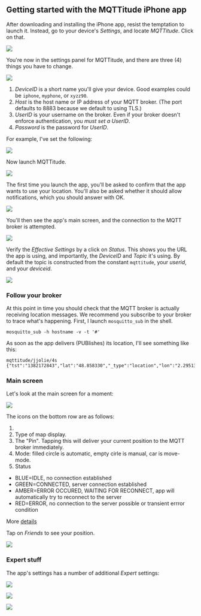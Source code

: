 ## Getting started with the MQTTitude iPhone app

After downloading and installing the iPhone app, resist the temptation to launch it. Instead, go to your device's _Settings_, and locate _MQTTitude_. Click on that.

![](images/02.jpg)

You're now in the settings panel for MQTTitude, and there are three (4) things you have to change.

![](images/03.jpg)

1. _DeviceID_ is a short name you'll give your device. Good examples could be `iphone`, `myphone`, or `xyzz90`.
2. _Host_ is the host name or IP address of your MQTT broker. (The port defaults to 8883 because we default to using TLS.)
3. _UserID_ is your username on the broker. Even if your broker doesn't enforce authentication, you _must set a UserID_.
4. _Password_ is the password for _UserID_.

For example, I've set the following:

![](images/04.jpg)

Now launch MQTTitude.

![](images/09.jpg)

The first time you launch the app, you'll be asked to confirm that the app wants to use your location. You'll also be asked whether it should allow notifications, which you should answer with OK.

![](images/01.jpg)


You'll then see the app's main screen, and the connection to the MQTT broker is attempted.

![](images/08.jpg)

Verify the _Effective Settings_ by a click on _Status_. This shows you the URL the app is using, and importantly, the _DeviceID_ and _Topic_ it's using. By default the topic is constructed from the constant `mqttitude`, your _userid_, and  your _deviceid_.

![](images/05.jpg)

### Follow your broker

At this point in time you should check that the MQTT broker is actually receiving location messages. We recommend you subscribe to your broker to trace what's happening. First, I launch `mosquitto_sub` in the shell.

```
mosquitto_sub -h hostname -v -t '#'
```

As soon as the app delivers (PUBlishes) its location, I'll see something like this:

```
mqttitude/jjolie/4s {"tst":"1382172843","lat":"48.858330","_type":"location","lon":"2.295130","acc":"5m"}
```

### Main screen

Let's look at the main screen for a moment:

![](images/06.jpg)

The icons on the bottom row are as follows:

1. 
2. Type of map display.
3. The "Pin". Tapping this will deliver your current position to the MQTT broker immediately.
4. Mode: filled circle is automatic, empty cirle is manual, car is move-mode.
5. Status
  - BLUE=IDLE, no connection established
  - GREEN=CONNECTED, server connection established
  - AMBER=ERROR OCCURED, WAITING FOR RECONNECT, app will automatically try to reconnect to the server
  - RED=ERROR, no connection to the server possible or transient errror condition

More [details](https://github.com/binarybucks/mqttitude/blob/master/docs/features.md)

Tap on _Friends_ to see your position.

![](images/07.jpg)

### Expert stuff

The app's settings has a number of additional _Expert_ settings:

![](images/10.jpg)


![](images/11.jpg)

![](images/12.jpg)
